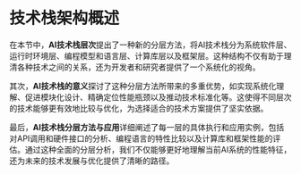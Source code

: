 # 技术栈架构概述
在本节中，**AI技术栈层次**提出了一种新的分层方法，将AI技术栈分为系统软件层、运行时环境层、编程模型和语言层、计算库层以及框架层。这种结构不仅有助于理清各种技术之间的关系，还为开发者和研究者提供了一个系统化的视角。

其次，**AI技术栈的意义**探讨了这种分层方法所带来的多重优势，如实现系统化理解、促进模块化设计、精确定位性能瓶颈以及推动技术标准化等。这使得不同层次的技术能够更有效地比较与优化，为选择适合的技术方案提供了坚实依据。

最后，**AI技术栈分层方法与应用**详细阐述了每一层的具体执行和应用实例，包括对API调用和硬件接口的分析、编程语言的特性比较以及计算库和框架性能的评估。通过这种全面的分层分析，我们不仅能够更好地理解当前AI系统的性能特征，还为未来的技术发展与优化提供了清晰的路径。